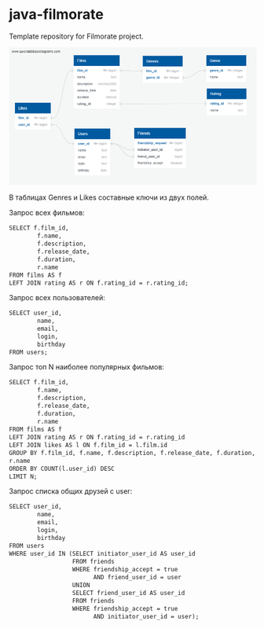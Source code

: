 # java-filmorate
Template repository for Filmorate project.

![](ER-diagram.png)

В таблицах Genres и Likes составные ключи из двух полей.

Запрос всех фильмов:
```
SELECT f.film_id,
        f.name,
        f.description,
        f.release_date,
        f.duration,
        r.name
FROM films AS f
LEFT JOIN rating AS r ON f.rating_id = r.rating_id;
```

Запрос всех пользователей:
```
SELECT user_id,
        name,
        email,
        login,
        birthday
FROM users;
```

Запрос топ N наиболее популярных фильмов:
```
SELECT f.film_id,
        f.name,
        f.description,
        f.release_date,
        f.duration,
        r.name
FROM films AS f
LEFT JOIN rating AS r ON f.rating_id = r.rating_id
LEFT JOIN likes AS l ON f.film_id = l.film.id
GROUP BY f.film_id, f.name, f.description, f.release_date, f.duration, r.name
ORDER BY COUNT(l.user_id) DESC
LIMIT N;
```

Запрос списка общих друзей c user:
```
SELECT user_id,
        name,
        email,
        login,
        birthday
FROM users
WHERE user_id IN (SELECT initiator_user_id AS user_id
                  FROM friends
                  WHERE friendship_accept = true
                        AND friend_user_id = user
                  UNION
                  SELECT friend_user_id AS user_id
                  FROM friends
                  WHERE friendship_accept = true
                        AND initiator_user_id = user);
```